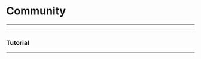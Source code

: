 # Community

-------------------------------------------
------------------------------------------

### Tutorial

-------------------------------


